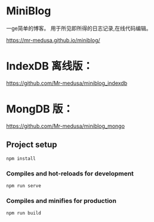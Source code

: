 # MiniBlog

一ge简单的博客。 用于所见即所得的日志记录,在线代码编辑。


https://mr-medusa.github.io/miniblog/

# IndexDB 离线版：
https://github.com/Mr-medusa/miniblog_indexdb

# MongDB 版：
https://github.com/Mr-medusa/miniblog_mongo
 

## Project setup
```
npm install
```

### Compiles and hot-reloads for development
```
npm run serve
```

### Compiles and minifies for production
```
npm run build
```

